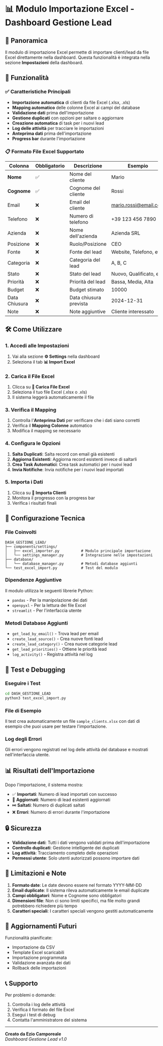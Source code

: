 # 📊 Modulo Importazione Excel - Dashboard Gestione Lead

## 🎯 Panoramica

Il modulo di importazione Excel permette di importare clienti/lead da file Excel direttamente nella dashboard. Questa funzionalità è integrata nella sezione **Impostazioni** della dashboard.

## 🚀 Funzionalità

### ✅ Caratteristiche Principali

- **Importazione automatica** di clienti da file Excel (.xlsx, .xls)
- **Mapping automatico** delle colonne Excel ai campi del database
- **Validazione dati** prima dell'importazione
- **Gestione duplicati** con opzioni per saltare o aggiornare
- **Creazione automatica** di task per i nuovi lead
- **Log delle attività** per tracciare le importazioni
- **Anteprima dati** prima dell'importazione
- **Progress bar** durante l'importazione

### 📋 Formato File Excel Supportato

| Colonna | Obbligatorio | Descrizione | Esempio |
|---------|--------------|-------------|---------|
| **Nome** | ✅ | Nome del cliente | Mario |
| **Cognome** | ✅ | Cognome del cliente | Rossi |
| Email | ❌ | Email del cliente | mario.rossi@email.com |
| Telefono | ❌ | Numero di telefono | +39 123 456 7890 |
| Azienda | ❌ | Nome dell'azienda | Azienda SRL |
| Posizione | ❌ | Ruolo/Posizione | CEO |
| Fonte | ❌ | Fonte del lead | Website, Telefono, etc. |
| Categoria | ❌ | Categoria del lead | A, B, C |
| Stato | ❌ | Stato del lead | Nuovo, Qualificato, etc. |
| Priorità | ❌ | Priorità del lead | Bassa, Media, Alta |
| Budget | ❌ | Budget stimato | 10000 |
| Data Chiusura | ❌ | Data chiusura prevista | 2024-12-31 |
| Note | ❌ | Note aggiuntive | Cliente interessato |

## 🛠️ Come Utilizzare

### 1. Accedi alle Impostazioni
1. Vai alla sezione **⚙️ Settings** nella dashboard
2. Seleziona il tab **📊 Import Excel**

### 2. Carica il File Excel
1. Clicca su **📁 Carica File Excel**
2. Seleziona il tuo file Excel (.xlsx o .xls)
3. Il sistema leggerà automaticamente il file

### 3. Verifica il Mapping
1. Controlla l'**Anteprima Dati** per verificare che i dati siano corretti
2. Verifica il **Mapping Colonne** automatico
3. Modifica il mapping se necessario

### 4. Configura le Opzioni
1. **Salta Duplicati**: Salta record con email già esistenti
2. **Aggiorna Esistenti**: Aggiorna record esistenti invece di saltarli
3. **Crea Task Automatici**: Crea task automatici per i nuovi lead
4. **Invia Notifiche**: Invia notifiche per i nuovi lead importati

### 5. Importa i Dati
1. Clicca su **🚀 Importa Clienti**
2. Monitora il progresso con la progress bar
3. Verifica i risultati finali

## 🔧 Configurazione Tecnica

### File Coinvolti

```
DASH_GESTIONE_LEAD/
├── components/settings/
│   ├── excel_importer.py          # Modulo principale importazione
│   └── settings_manager.py        # Integrazione nelle impostazioni
├── database/
│   └── database_manager.py        # Metodi database aggiunti
└── test_excel_import.py           # Test del modulo
```

### Dipendenze Aggiuntive

Il modulo utilizza le seguenti librerie Python:
- `pandas` - Per la manipolazione dei dati
- `openpyxl` - Per la lettura dei file Excel
- `streamlit` - Per l'interfaccia utente

### Metodi Database Aggiunti

- `get_lead_by_email()` - Trova lead per email
- `create_lead_source()` - Crea nuove fonti lead
- `create_lead_category()` - Crea nuove categorie lead
- `get_lead_priorities()` - Ottiene le priorità lead
- `log_activity()` - Registra attività nel log

## 🧪 Test e Debugging

### Eseguire i Test

```bash
cd DASH_GESTIONE_LEAD
python3 test_excel_import.py
```

### File di Esempio

Il test crea automaticamente un file `sample_clients.xlsx` con dati di esempio che puoi usare per testare l'importazione.

### Log degli Errori

Gli errori vengono registrati nel log delle attività del database e mostrati nell'interfaccia utente.

## 📊 Risultati dell'Importazione

Dopo l'importazione, il sistema mostra:

- ✅ **Importati**: Numero di lead importati con successo
- 🔄 **Aggiornati**: Numero di lead esistenti aggiornati
- ⏭️ **Saltati**: Numero di duplicati saltati
- ❌ **Errori**: Numero di errori durante l'importazione

## 🔒 Sicurezza

- **Validazione dati**: Tutti i dati vengono validati prima dell'importazione
- **Controllo duplicati**: Gestione intelligente dei duplicati
- **Log attività**: Tracciamento completo delle operazioni
- **Permessi utente**: Solo utenti autorizzati possono importare dati

## 🚨 Limitazioni e Note

1. **Formato date**: Le date devono essere nel formato YYYY-MM-DD
2. **Email duplicate**: Il sistema rileva automaticamente le email duplicate
3. **Campi obbligatori**: Nome e Cognome sono obbligatori
4. **Dimensioni file**: Non ci sono limiti specifici, ma file molto grandi potrebbero richiedere più tempo
5. **Caratteri speciali**: I caratteri speciali vengono gestiti automaticamente

## 🔄 Aggiornamenti Futuri

Funzionalità pianificate:
- Importazione da CSV
- Template Excel scaricabili
- Importazione programmata
- Validazione avanzata dei dati
- Rollback delle importazioni

## 📞 Supporto

Per problemi o domande:
1. Controlla i log delle attività
2. Verifica il formato del file Excel
3. Esegui i test di debug
4. Contatta l'amministratore del sistema

---

**Creato da Ezio Camporeale**  
*Dashboard Gestione Lead v1.0*
